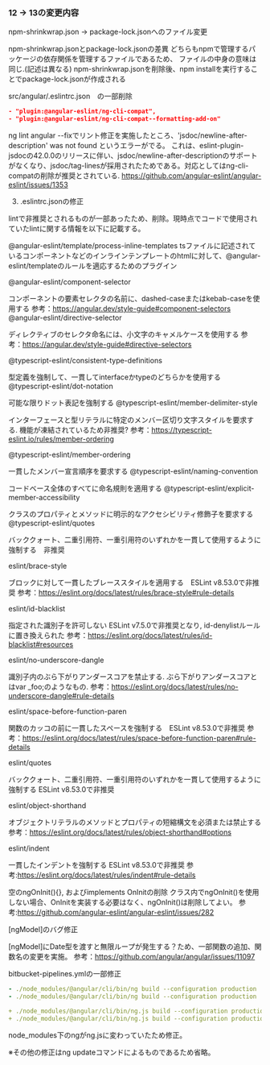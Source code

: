 ### 12 → 13の変更内容

npm-shrinkwrap.json -> package-lock.jsonへのファイル変更

npm-shrinkwrap.jsonとpackage-lock.jsonの差異
どちらもnpmで管理するパッケージの依存関係を管理するファイルであるため、
ファイルの中身の意味は同じ.(記述は異なる)
npm-shrinkwrap.jsonを削除後、npm installを実行することでpackage-lock.jsonが作成される

src/angular/.eslintrc.json　の一部削除

```json
- "plugin:@angular-eslint/ng-cli-compat",
- "plugin:@angular-eslint/ng-cli-compat--formatting-add-on"
```

ng lint angular --fixでリント修正を実施したところ、'jsdoc/newline-after-description' was not found というエラーがでる。
これは、eslint-plugin-jsdocの42.0.0のリリースに伴い、jsdoc/newline-after-descriptionのサポートがなくなり、jsdoc/tag-linesが採用されたためである。対応としてはng-cli-compatの削除が推奨とされている.
https://github.com/angular-eslint/angular-eslint/issues/1353 

3. .eslintrc.jsonの修正

lintで非推奨とされるものが一部あったため、削除。現時点でコードで使用されていたlintに関する情報を以下に記載する。

@angular-eslint/template/process-inline-templates
tsファイルに記述されているコンポーネントなどのインラインテンプレートのhtmlに対して、@angular-eslint/templateのルールを適応するためのプラグイン

@angular-eslint/component-selector

コンポーネントの要素セレクタの名前に、dashed-caseまたはkebab-caseを使用する
参考：https://angular.dev/style-guide#component-selectors 
@angular-eslint/directive-selector

ディレクティブのセレクタ命名には、小文字のキャメルケースを使用する
参考：https://angular.dev/style-guide#directive-selectors 

@typescript-eslint/consistent-type-definitions

型定義を強制して、一貫してinterfaceかtypeのどちらかを使用する
@typescript-eslint/dot-notation

可能な限りドット表記を強制する
@typescript-eslint/member-delimiter-style

インターフェースと型リテラルに特定のメンバー区切り文字スタイルを要求する. 機能が凍結されているため非推奨?
参考：https://typescript-eslint.io/rules/member-ordering 

@typescript-eslint/member-ordering

一貫したメンバー宣言順序を要求する
@typescript-eslint/naming-convention

コードベース全体のすべてに命名規則を適用する
@typescript-eslint/explicit-member-accessibility

クラスのプロパティとメソッドに明示的なアクセシビリティ修飾子を要求する
@typescript-eslint/quotes

バッククォート、二重引用符、一重引用符のいずれかを一貫して使用するように強制する　非推奨

eslint/brace-style

ブロックに対して一貫したブレーススタイルを適用する　ESLint v8.53.0で非推奨
参考：https://eslint.org/docs/latest/rules/brace-style#rule-details 

eslint/id-blacklist

指定された識別子を許可しない ESLint v7.5.0で非推奨となり, id-denylistルールに置き換えられた
参考：https://eslint.org/docs/latest/rules/id-blacklist#resources 

eslint/no-underscore-dangle

識別子内のぶら下がりアンダースコアを禁止する. ぶら下がりアンダースコアとはvar _foo;のようなもの.
参考：https://eslint.org/docs/latest/rules/no-underscore-dangle#rule-details 

eslint/space-before-function-paren

関数のカッコの前に一貫したスペースを強制する　ESLint v8.53.0で非推奨
参考：https://eslint.org/docs/latest/rules/space-before-function-paren#rule-details 

eslint/quotes

バッククォート、二重引用符、一重引用符のいずれかを一貫して使用するように強制する ESLint v8.53.0で非推奨

eslint/object-shorthand

オブジェクトリテラルのメソッドとプロパティの短縮構文を必須または禁止する
参考：https://eslint.org/docs/latest/rules/object-shorthand#options 

eslint/indent

一貫したインデントを強制する ESLint v8.53.0で非推奨
参考:https://eslint.org/docs/latest/rules/indent#rule-details 


空のngOnInit(){}, およびimplements OnInitの削除
クラス内でngOnInit()を使用しない場合、OnInitを実装する必要はなく、ngOnInit()は削除してよい。
参考:https://github.com/angular-eslint/angular-eslint/issues/282 

[ngModel]のバグ修正

[ngModel]にDate型を渡すと無限ループが発生する？ため、一部関数の追加、関数名の変更を実施。
参考：https://github.com/angular/angular/issues/11097 

bitbucket-pipelines.ymlの一部修正

```yml
- ./node_modules/@angular/cli/bin/ng build --configuration production
- ./node_modules/@angular/cli/bin/ng build --configuration production

+ ./node_modules/@angular/cli/bin/ng.js build --configuration production
+ ./node_modules/@angular/cli/bin/ng.js build --configuration production
```

node_modules下のngがng.jsに変わっていたため修正。


※その他の修正はng updateコマンドによるものであるため省略。
